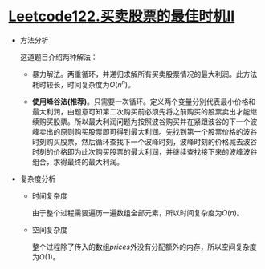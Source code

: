 # [Leetcode122.买卖股票的最佳时机II](<https://leetcode-cn.com/problems/best-time-to-buy-and-sell-stock-ii/>)

- 方法分析

  这道题目介绍两种解法：

  - 暴力解法。两重循环，并递归求解所有买卖股票情况的最大利润。此方法耗时较长，时间复杂度为$O(n^n)$。

  - **使用峰谷法(推荐)**。只需要一次循环。定义两个变量分别代表最小价格和最大利润，由题意可知第二次购买前必须先将之前购买的股票卖出才能继续购买股票。所以最大利润问题为按照波谷购买并在紧跟波谷的下一个波峰卖出的原则购买股票即可得到最大利润。先找到第一个股票价格的波谷时刻购买股票，然后循环查找下一个波峰时刻，波峰时刻的价格减去波谷时刻的价格即为此次购买股票的最大利润，并继续查找接下来的波峰波谷组合，求得最终的最大利润。

- 复杂度分析

  - 时间复杂度

    由于整个过程需要遍历一遍数组全部元素，所以时间复杂度为$O(n)$。

  - 空间复杂度

    整个过程除了传入的数组$prices$外没有分配额外的内存，所以空间复杂度为$O(1)$。
